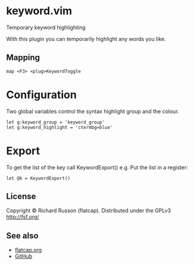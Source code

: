 # keyword.vim

Temporary keyword highlighting

With this plugin you can temporarily highlight any words you like.

## Mapping

    map <F3> <plug>KeywordToggle

# Configuration

Two global variables control the syntax highlight group and the colour.

    let g:keyword_group = 'keyword_group'
    let g:keyword_highlight = 'ctermbg=blue'

# Export

To get the list of the key call KeywordExport()
e.g. Put the list in a register:

    let @k = KeywordExport()

## License

Copyright &copy; Richard Russon (flatcap).
Distributed under the GPLv3 <http://fsf.org/>

## See also

- [flatcap.org](https://flatcap.org)
- [GitHub](https://github.com/flatcap/vim-keyword)

